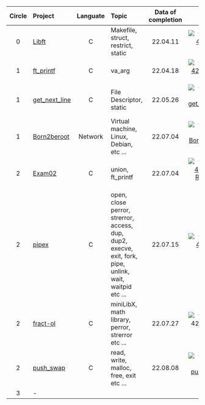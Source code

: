 |Circle|Project                                                                     |Languate|Topic            |Data of completion|score|
|:----:|:---------------------------------------------------------------------------|:------:|:----------------|:-----------------:|:---:|
|   0  |[Libft](https://github.com/33bini/42-Seoul/tree/master/Libft)               |    C   | Makefile,<br>struct,<br>restrict,<br>static|22.04.11|[![yeblee's 42 Libft Score](https://badge42.vercel.app/api/v2/cl5l3oju8004509mkzaqr1idv/project/2523060)](https://github.com/JaeSeoKim/badge42)|
|   1  |[ft_printf](https://github.com/33bini/42-Seoul/tree/master/ft_printf)       |    C   | va_arg           |22.04.18|[![yeblee's 42 ft_printf Score](https://badge42.vercel.app/api/v2/cl5l3oju8004509mkzaqr1idv/project/2557803)](https://github.com/JaeSeoKim/badge42)|
|   1  |[get_next_line](https://github.com/33bini/42-Seoul/tree/master/GNL)         |    C   | File Descriptor,<br> static|22.05.26|[![yeblee's 42 get_next_line Score](https://badge42.vercel.app/api/v2/cl5l3oju8004509mkzaqr1idv/project/2557804)](https://github.com/JaeSeoKim/badge42)|
|   1  |[Born2beroot](https://github.com/yeblee/42-Cursus/tree/master/born2beroot)   | Network| Virtual machine,<br> Linux,<br> Debian,<br> etc ...|22.07.04|[![yeblee's 42 Born2beroot Score](https://badge42.vercel.app/api/v2/cl5l3oju8004509mkzaqr1idv/project/2557805)](https://github.com/JaeSeoKim/badge42)|
|   2  |[Exam02](https://github.com/yeblee/42-Seoul/tree/master/Exam/Rank-02)   | C| union,<br> ft_printf|22.07.04|[![yeblee's 42 Exam Rank 02 Score](https://badge42.vercel.app/api/v2/cl5l3oju8004509mkzaqr1idv/project/2645147)](https://github.com/JaeSeoKim/badge42)|
|   2  |[pipex](https://github.com/33bini/42-Seoul/tree/master/pipex)   | C| open, close<br>perror, strerror,<br>access, dup, <br>dup2, execve, <br>exit, fork, <br>pipe, unlink, <br>wait, waitpid<br>etc ... | 22.07.15 |[![yeblee's 42 Libft Score](https://badge42.vercel.app/api/v2/cl5l3oju8004509mkzaqr1idv/project/2523060)](https://github.com/JaeSeoKim/badge42)|
|   2  |[fract-ol](https://github.com/yeblee/42-Cursus/tree/master/fractol)   | C| miniLibX, math library, <br>perror, strerror <br>etc ...| 22.07.27 |![yeblee's 42 fract-ol Score](https://badge42.vercel.app/api/v2/cl5l3oju8004509mkzaqr1idv/project/2676552)|
|   2  |[push_swap](https://github.com/33bini/42-Seoul/tree/master/push_swap)   | C| read, write, <br> malloc, free, exit <br> etc ... | 22.08.08 |[![yeblee's 42 push_swap Score](https://badge42.vercel.app/api/v2/cl5l3oju8004509mkzaqr1idv/project/2687342)](https://github.com/JaeSeoKim/badge42)|
|   3  |-|
